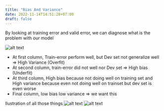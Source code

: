 ```yaml
---
title: "Bias And Variance"
date: 2022-11-14T14:51:28+07:00
draft: false
---
```


By looking at training error and valid error, we can diagnose what is the problem with our model

![alt text](/biasvariance-1.png)

+ At first column, Train-error perform well, but Dev set not generalize well => High Variance (Overfit)
+ At second column, train-error did not well nor Dev set => High bias (Underfit)
+ At third column, High bias because not doing well on training set and High variance because even not doing well on trainset but dev set is even worse 
+ Final column, low bias low variance => we want this

Ilustration of all those things
![alt text](/biasvariance-2.png)
![alt text](/biasvariance-3.png)